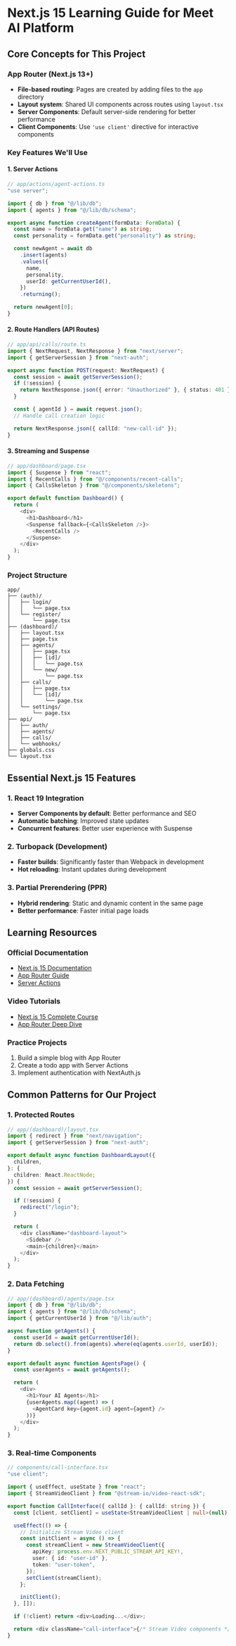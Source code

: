 # Next.js 15 Learning Guide for Meet AI Platform

## Core Concepts for This Project

### App Router (Next.js 13+)

- **File-based routing**: Pages are created by adding files to the `app` directory
- **Layout system**: Shared UI components across routes using `layout.tsx`
- **Server Components**: Default server-side rendering for better performance
- **Client Components**: Use `'use client'` directive for interactive components

### Key Features We'll Use

#### 1. Server Actions

```typescript
// app/actions/agent-actions.ts
"use server";

import { db } from "@/lib/db";
import { agents } from "@/lib/db/schema";

export async function createAgent(formData: FormData) {
  const name = formData.get("name") as string;
  const personality = formData.get("personality") as string;

  const newAgent = await db
    .insert(agents)
    .values({
      name,
      personality,
      userId: getCurrentUserId(),
    })
    .returning();

  return newAgent[0];
}
```

#### 2. Route Handlers (API Routes)

```typescript
// app/api/calls/route.ts
import { NextRequest, NextResponse } from "next/server";
import { getServerSession } from "next-auth";

export async function POST(request: NextRequest) {
  const session = await getServerSession();
  if (!session) {
    return NextResponse.json({ error: "Unauthorized" }, { status: 401 });
  }

  const { agentId } = await request.json();
  // Handle call creation logic

  return NextResponse.json({ callId: "new-call-id" });
}
```

#### 3. Streaming and Suspense

```typescript
// app/dashboard/page.tsx
import { Suspense } from "react";
import { RecentCalls } from "@/components/recent-calls";
import { CallsSkeleton } from "@/components/skeletons";

export default function Dashboard() {
  return (
    <div>
      <h1>Dashboard</h1>
      <Suspense fallback={<CallsSkeleton />}>
        <RecentCalls />
      </Suspense>
    </div>
  );
}
```

### Project Structure

```
app/
├── (auth)/
│   ├── login/
│   │   └── page.tsx
│   └── register/
│       └── page.tsx
├── (dashboard)/
│   ├── layout.tsx
│   ├── page.tsx
│   ├── agents/
│   │   ├── page.tsx
│   │   ├── [id]/
│   │   │   └── page.tsx
│   │   └── new/
│   │       └── page.tsx
│   ├── calls/
│   │   ├── page.tsx
│   │   └── [id]/
│   │       └── page.tsx
│   └── settings/
│       └── page.tsx
├── api/
│   ├── auth/
│   ├── agents/
│   ├── calls/
│   └── webhooks/
├── globals.css
└── layout.tsx
```

## Essential Next.js 15 Features

### 1. React 19 Integration

- **Server Components by default**: Better performance and SEO
- **Automatic batching**: Improved state updates
- **Concurrent features**: Better user experience with Suspense

### 2. Turbopack (Development)

- **Faster builds**: Significantly faster than Webpack in development
- **Hot reloading**: Instant updates during development

### 3. Partial Prerendering (PPR)

- **Hybrid rendering**: Static and dynamic content in the same page
- **Better performance**: Faster initial page loads

## Learning Resources

### Official Documentation

- [Next.js 15 Documentation](https://nextjs.org/docs)
- [App Router Guide](https://nextjs.org/docs/app)
- [Server Actions](https://nextjs.org/docs/app/building-your-application/data-fetching/server-actions-and-mutations)

### Video Tutorials

- [Next.js 15 Complete Course](https://www.youtube.com/watch?v=wm5gMKuwSYk)
- [App Router Deep Dive](https://www.youtube.com/watch?v=gSSsZReIFRk)

### Practice Projects

1. Build a simple blog with App Router
2. Create a todo app with Server Actions
3. Implement authentication with NextAuth.js

## Common Patterns for Our Project

### 1. Protected Routes

```typescript
// app/(dashboard)/layout.tsx
import { redirect } from "next/navigation";
import { getServerSession } from "next-auth";

export default async function DashboardLayout({
  children,
}: {
  children: React.ReactNode;
}) {
  const session = await getServerSession();

  if (!session) {
    redirect("/login");
  }

  return (
    <div className="dashboard-layout">
      <Sidebar />
      <main>{children}</main>
    </div>
  );
}
```

### 2. Data Fetching

```typescript
// app/(dashboard)/agents/page.tsx
import { db } from "@/lib/db";
import { agents } from "@/lib/db/schema";
import { getCurrentUserId } from "@/lib/auth";

async function getAgents() {
  const userId = await getCurrentUserId();
  return db.select().from(agents).where(eq(agents.userId, userId));
}

export default async function AgentsPage() {
  const userAgents = await getAgents();

  return (
    <div>
      <h1>Your AI Agents</h1>
      {userAgents.map((agent) => (
        <AgentCard key={agent.id} agent={agent} />
      ))}
    </div>
  );
}
```

### 3. Real-time Components

```typescript
// components/call-interface.tsx
"use client";

import { useEffect, useState } from "react";
import { StreamVideoClient } from "@stream-io/video-react-sdk";

export function CallInterface({ callId }: { callId: string }) {
  const [client, setClient] = useState<StreamVideoClient | null>(null);

  useEffect(() => {
    // Initialize Stream Video client
    const initClient = async () => {
      const streamClient = new StreamVideoClient({
        apiKey: process.env.NEXT_PUBLIC_STREAM_API_KEY!,
        user: { id: "user-id" },
        token: "user-token",
      });
      setClient(streamClient);
    };

    initClient();
  }, []);

  if (!client) return <div>Loading...</div>;

  return <div className="call-interface">{/* Stream Video components */}</div>;
}
```

